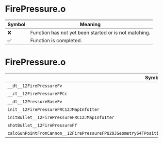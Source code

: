 # FirePressure.o
| Symbol | Meaning 
| ------------- | ------------- 
| :x: | Function has not yet been started or is not matching. 
| :white_check_mark: | Function is completed. 


# FirePressure.o
| Symbol | Decompiled? |
| ------------- | ------------- |
| `__dt__12FirePressureFv` | :white_check_mark: |
| `__ct__12FirePressureFPCc` | :white_check_mark: |
| `__dt__12PressureBaseFv` | :white_check_mark: |
| `init__12FirePressureFRC12JMapInfoIter` | :white_check_mark: |
| `initBullet__12FirePressureFRC12JMapInfoIter` | :white_check_mark: |
| `shotBullet__12FirePressureFf` | :white_check_mark: |
| `calcGunPointFromCannon__12FirePressureFPQ29JGeometry64TPosition3<Q29JGeometry38TMatrix34<Q29JGeometry13SMatrix34C<f>>>` | :white_check_mark: |
